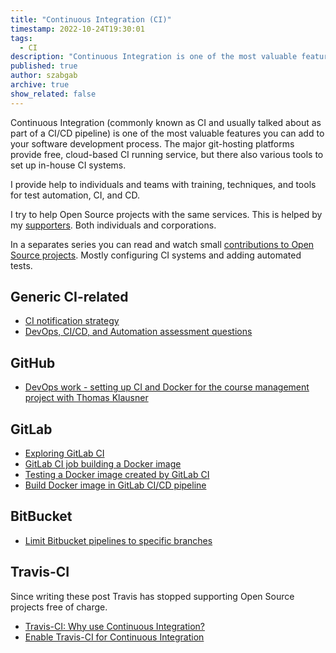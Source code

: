 ```yaml
---
title: "Continuous Integration (CI)"
timestamp: 2022-10-24T19:30:01
tags:
  - CI
description: "Continuous Integration is one of the most valuable features you can add to your development process."
published: true
author: szabgab
archive: true
show_related: false
---
```



Continuous Integration (commonly known as CI and usually talked about as part of a CI/CD pipeline) is one of the
most valuable features you can add to your software development process. The major git-hosting platforms
provide free, cloud-based CI running service, but there also various tools to set up in-house CI systems.

I provide help to individuals and teams with training, techniques, and tools for test automation, CI, and CD.


I try to help Open Source projects with the same services. This is helped by my [supporters](https://szabgab.com/support.html).
Both individuals and corporations.

In a separates series you can read and watch small [contributions to Open Source projects](/os).
Mostly configuring CI systems and adding automated tests.

## Generic CI-related

* [CI notification strategy](/ci-notification-strategy)
* [DevOps, CI/CD, and Automation assessment questions](/devop-and-automation-questions)

## GitHub

* [DevOps work - setting up CI and Docker for the course management project with Thomas Klausner](/setting-up-ci-and-docker-for-course-management-app)

## GitLab

* [Exploring GitLab CI](/exploring-gitlab-ci)
* [GitLab CI job building a Docker image](/gitlab-ci-job-building-docker-image)
* [Testing a Docker image created by GitLab CI](/gitlab-ci-testing-docker-image)
* [Build Docker image in GitLab CI/CD pipeline](/build-docker-image-in-gitlab-pipeline)

## BitBucket

* [Limit Bitbucket pipelines to specific branches](/limit-bitbucket-pipelines-to-specific-branches)

## Travis-CI

Since writing these post Travis has stopped supporting Open Source projects free of charge.

* [Travis-CI: Why use Continuous Integration?](/travis-ci-why-use-continuous-integration)
* [Enable Travis-CI for Continuous Integration](/enable-travis-ci-for-continous-integration)


